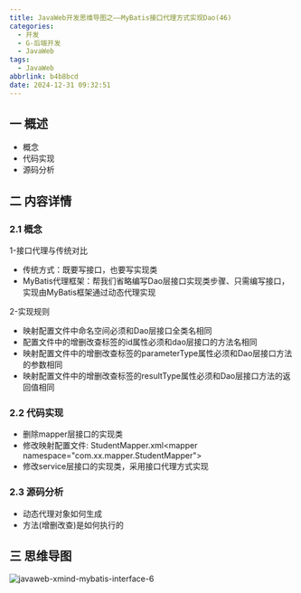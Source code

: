 ```yaml
---
title: JavaWeb开发思维导图之——MyBatis接口代理方式实现Dao(46)
categories:
  - 开发
  - G-后端开发
  - JavaWeb
tags:
  - JavaWeb
abbrlink: b4b8bcd
date: 2024-12-31 09:32:51
---
```

## 一 概述

* 概念
* 代码实现
* 源码分析

<!--more-->

## 二 内容详情

### 2.1 概念

1-接口代理与传统对比

* 传统方式：既要写接口，也要写实现类
* MyBatis代理框架：帮我们省略编写Dao层接口实现类步骤、只需编写接口，实现由MyBatis框架通过动态代理实现

2-实现规则

* 映射配置文件中命名空间必须和Dao层接口全类名相同
* 配置文件中的增删改查标签的id属性必须和dao层接口的方法名相同
* 映射配置文件中的增删改查标签的parameterType属性必须和Dao层接口方法的参数相同
* 映射配置文件中的增删改查标签的resultType属性必须和Dao层接口方法的返回值相同

### 2.2 代码实现

* 删除mapper层接口的实现类
* 修改映射配置文件: StudentMapper.xml\<mapper namespace="com.xx.mapper.StudentMapper">
* 修改service层接口的实现类，采用接口代理方式实现

### 2.3 源码分析

* 动态代理对象如何生成
* 方法(增删改查)是如何执行的

## 三 思维导图

![javaweb-xmind-mybatis-interface-6][1]



[1]:https://cdn.jsdelivr.net/gh/PGzxc/CDN/blog-java/javaweb-xmind-mybatis-interface-6.png